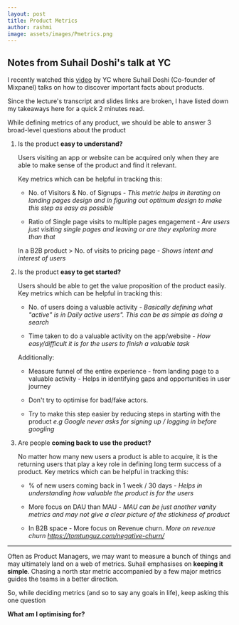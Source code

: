 ```yaml
---
layout: post
title: Product Metrics
author: rashmi
image: assets/images/Pmetrics.png
---
```




## Notes from Suhail Doshi's talk at YC

I recently watched this [video](https://www.youtube.com/watch?v=MABmQhOlmJA) by YC where Suhail Doshi (Co-founder of Mixpanel) talks on how to discover important facts about products.

Since the lecture's transcript and slides links are broken, 
I have listed down my takeaways here for a quick 2 minutes read.


While defining metrics of any product, we should be able to answer 3 broad-level questions
about the product

1. Is the product **easy to understand?**

    Users visiting an app or website can be acquired only when they are able to make sense of the product
     and find it relevant.

     Key metrics which can be helpful in tracking this:

     - No. of Visitors & No. of Signups -  *This metric helps in iterating on landing pages design and in figuring out optimum design to make this step as easy as possible*

     - Ratio of Single page visits to multiple pages engagement  - *Are users just visiting single pages and leaving or are they exploring more than that*

     In a B2B product > No. of visits to pricing page - *Shows intent and interest of users*
2. Is the product **easy to get started?**

     Users should be able to get the value proposition of the product easily.
     Key metrics which can be helpful in tracking this:

     - No. of users doing a valuable activity - *Basically defining what "active" is in Daily active users". This can be as simple as doing a search*

     - Time taken to do a valuable activity on the app/website - *How easy/difficult it is for the users to finish a valuable task*

     Additionally:

     - Measure funnel of the entire experience - from landing page to a valuable activity - Helps in identifying gaps and opportunities in user journey

     -  Don't try to optimise for bad/fake actors.

     - Try to make this step easier by reducing steps in starting with the product *e.g Google never asks for signing up / logging in before googling*

3. Are people **coming back to use the product?** 


     No matter how many new users a product is able to acquire, it is the returning users that play a key role in defining long term success of a product.
     Key metrics which can be helpful in tracking this:

   - % of new users coming back in 1 week / 30 days - *Helps in understanding how valuable the product is for the users*

   - More focus on DAU than MAU - *MAU can be just another vanity metrics and may not give a clear picture of the stickiness of product*

   - In B2B space - More focus on Revenue churn.  *More on revenue churn  https://tomtunguz.com/negative-churn/*

---


Often as Product Managers, we may want to measure a bunch of things and may ultimately land on a web of metrics. Suhail emphasises on **keeping it simple**. Chasing a north star metric accompanied by a few major metrics guides the teams in a better direction.


So, while deciding metrics (and so to say any goals in life), keep asking this one question

 **What am I optimising for?**